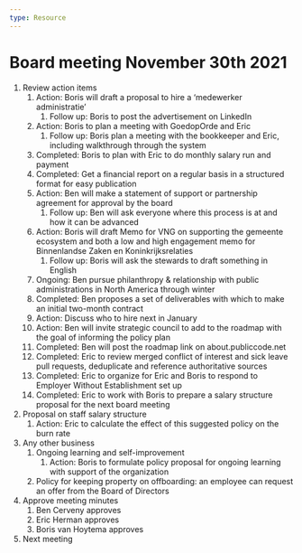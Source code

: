 ```yaml
---
type: Resource
---
```


# Board meeting November 30th 2021

1. Review action items
   1. Action: Boris will draft a proposal to hire a ‘medewerker administratie’
      1. Follow up: Boris to post the advertisement on LinkedIn
   2. Action: Boris to plan a meeting with GoedopOrde and Eric
      1. Follow up: Boris plan a meeting with the bookkeeper and Eric, including walkthrough through the system
   3. Completed: Boris to plan with Eric to do monthly salary run and payment
   4. Completed: Get a financial report on a regular basis in a structured format for easy publication
   5. Action: Ben will make a statement of support or partnership agreement for approval by the board
      1. Follow up: Ben will ask everyone where this process is at and how it can be advanced
   6. Action: Boris will draft Memo for VNG on supporting the gemeente ecosystem and both a low and high engagement memo for Binnenlandse Zaken en Koninkrijksrelaties
      1. Follow up: Boris will ask the stewards to draft something in English
   7. Ongoing: Ben pursue philanthropy & relationship with public administrations in North America through winter
   8. Completed: Ben proposes a set of deliverables with which to make an initial two-month contract
   9. Action: Discuss who to hire next in January
   10. Action: Ben will invite strategic council to add to the roadmap with the goal of informing the policy plan
   11. Completed: Ben will post the roadmap link on about.publiccode.net
   12. Completed: Eric to review merged conflict of interest and sick leave pull requests, deduplicate and reference authoritative sources
   13. Completed: Eric to organize for Eric and Boris to respond to Employer Without Establishment set up
   14. Completed: Eric to work with Boris to prepare a salary structure proposal for the next board meeting
2. Proposal on staff salary structure
   1. Action: Eric to calculate the effect of this suggested policy on the burn rate
3. Any other business
   1. Ongoing learning and self-improvement
      1. Action: Boris to formulate policy proposal for ongoing learning with support of the organization
   1. Policy for keeping property on offboarding: an employee can request an offer from the Board of Directors
4. Approve meeting minutes
   1. Ben Cerveny approves
   2. Eric Herman approves
   3. Boris van Hoytema approves
5. Next meeting

